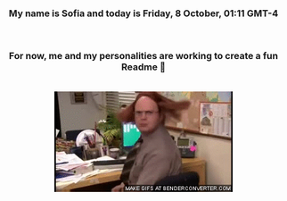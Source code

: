 


<div align="center">
<h3 >My name is Sofia and today is Friday, 8 October, 01:11 GMT-4</h3><br>
<h3 >For now, me and my personalities are working to create a fun Readme 👋
</h3><br>
<img src='img/dwight.gif' alt='working...'/>
</div>
